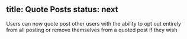 title: Quote Posts
status: next
---
Users can now quote post other users with the ability to opt out entirely from all posting or remove themselves from a quoted post if they wish 
